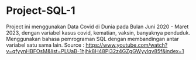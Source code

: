 # Project-SQL-1
Project ini menggunakan Data Covid di Dunia pada Bulan Juni 2020 - Maret 2023, dengan variabel kasus covid, kematian, vaksin, banyaknya penduduk. 
Menggunakan bahasa pemrograman SQL dengan membandingan antar variabel satu sama lain.
Source : https://www.youtube.com/watch?v=qfyynHBFOsM&list=PLUaB-1hjhk8H48Pj32z4GZgGWyylqv85f&index=1
